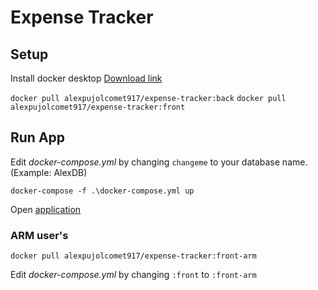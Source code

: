 # Expense Tracker

## Setup

Install docker desktop [Download link](https://desktop.docker.com/win/main/amd64/Docker%20Desktop%20Installer.exe)

`docker pull alexpujolcomet917/expense-tracker:back`
`docker pull alexpujolcomet917/expense-tracker:front`

## Run App

Edit *docker-compose.yml* by changing `changeme` to your database name. (Example: AlexDB)

`docker-compose -f .\docker-compose.yml up`

Open [application](http://localhost:3000/)

### ARM user's

`docker pull alexpujolcomet917/expense-tracker:front-arm`

Edit *docker-compose.yml* by changing `:front` to `:front-arm`
